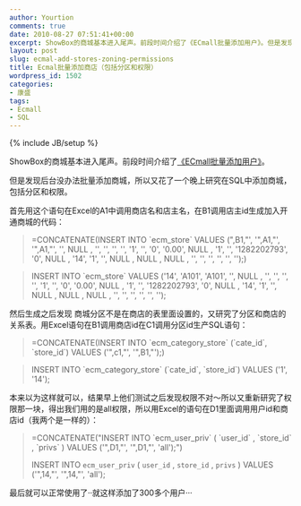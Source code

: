 ```yaml
---
author: Yourtion
comments: true
date: 2010-08-27 07:51:41+00:00
excerpt: ShowBox的商城基本进入尾声。前段时间介绍了《ECmall批量添加用户》。但是发现后台没办法批量添加商城，所以又花了一个晚上研究在SQL中添加商城，包括分区和权限。
layout: post
slug: ecmal-add-stores-zoning-permissions
title: Ecmal批量添加商店（包括分区和权限）
wordpress_id: 1502
categories:
- 康盛
tags:
- Ecmall
- SQL
---
```

{% include JB/setup %}

ShowBox的商城基本进入尾声。前段时间介绍了[《ECmall批量添加用户》](http://blog.yourtion.com/?p=1478)。

但是发现后台没办法批量添加商城，所以又花了一个晚上研究在SQL中添加商城，包括分区和权限。

首先用这个语句在Excel的A1中调用商店名和店主名，在B1调用店主id生成加入开通商城的代码：


<blockquote>=CONCATENATE(INSERT INTO `ecm_store` VALUES (",B1,"', '",A1,"', '",A1,"', '', NULL , '', '', '', '', '1', '', '0', '0.00', NULL , '1', '', '1282202793', '0', NULL , '14', '1', '', NULL , NULL , NULL , '', '', '', '', '', '');)</blockquote>




<blockquote>INSERT INTO `ecm_store` VALUES ('14', 'A101', 'A101', '', NULL , '', '', '', '', '1', '', '0', '0.00', NULL , '1', '', '1282202793', '0', NULL , '14', '1', '', NULL , NULL , NULL , '', '', '', '', '', '');</blockquote>


然后生成之后发现 商城分区不是在商店的表里面设置的，又研究了分区和商店的关系表。用Excel语句在B1调用商店id在C1调用分区id生产SQL语句：


<blockquote>=CONCATENATE(INSERT INTO `ecm_category_store` (`cate_id`, `store_id`) VALUES ('",c1,"', '",B1,"');)</blockquote>




<blockquote>INSERT INTO `ecm_category_store` (`cate_id`, `store_id`) VALUES ('1', '14');</blockquote>


本来以为这样就可以，结果早上他们测试之后发现权限不对～所以又重新研究了权限那一块，得出我们用的是all权限，所以用Excel的语句在D1里面调用用户id和商店id（我两个是一样的）：


<blockquote>=CONCATENATE("INSERT INTO  `ecm_user_priv` (  `user_id` ,  `store_id` ,  `privs` ) VALUES ('",D1,"',  '",D1,"',  'all');")

INSERT INTO  `ecm_user_priv` (  `user_id` ,  `store_id` ,  `privs` ) VALUES ('",14,"',  '",14,"',  'all');</blockquote>


最后就可以正常使用了··就这样添加了300多个用户···
